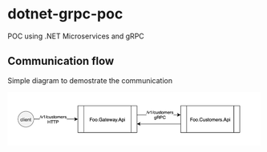 # dotnet-grpc-poc
POC using .NET Microservices and gRPC


## Communication flow
Simple diagram to demostrate the communication

![image](diagram.png)
